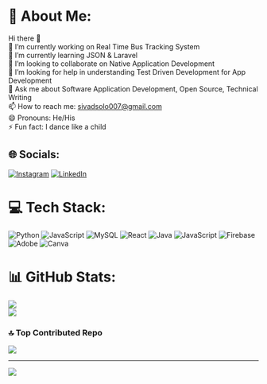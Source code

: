 # 💫 About Me:
Hi there 👋<br>🔭 I’m currently working on Real Time Bus Tracking System<br>🌱 I’m currently learning JSON & Laravel<br>👯 I’m looking to collaborate on Native Application Development<br>🤔 I’m looking for help in understanding Test Driven Development for App Development<br>💬 Ask me about Software Application Development, Open Source, Technical Writing<br>📫 How to reach me: sivadsolo007@gmail.com<br>😄 Pronouns: He/His<br>⚡ Fun fact: I dance like a child


## 🌐 Socials:
[![Instagram](https://img.shields.io/badge/Instagram-%23E4405F.svg?logo=Instagram&logoColor=white)](https://instagram.com/https://instagram.com/_sivabharath_?igshid=MzMyNGUyNmU2YQ==) [![LinkedIn](https://img.shields.io/badge/LinkedIn-%230077B5.svg?logo=linkedin&logoColor=white)](https://linkedin.com/in/www.linkedin.com/in/siva-bharath-6b1a95200) 

# 💻 Tech Stack:
![Python](https://img.shields.io/badge/python-3670A0?style=flat&logo=python&logoColor=ffdd54) ![JavaScript](https://img.shields.io/badge/javascript-%23323330.svg?style=flat&logo=javascript&logoColor=%23F7DF1E) ![MySQL](https://img.shields.io/badge/mysql-%2300000f.svg?style=flat&logo=mysql&logoColor=white) ![React](https://img.shields.io/badge/react-%2320232a.svg?style=flat&logo=react&logoColor=%2361DAFB) ![Java](https://img.shields.io/badge/java-%23ED8B00.svg?style=flat&logo=openjdk&logoColor=white) ![JavaScript](https://img.shields.io/badge/javascript-%23323330.svg?style=flat&logo=javascript&logoColor=%23F7DF1E) ![Firebase](https://img.shields.io/badge/Firebase-039BE5?style=flat&logo=Firebase&logoColor=white) ![Adobe](https://img.shields.io/badge/adobe-%23FF0000.svg?style=flat&logo=adobe&logoColor=white) ![Canva](https://img.shields.io/badge/Canva-%2300C4CC.svg?style=flat&logo=Canva&logoColor=white)
# 📊 GitHub Stats:

![](https://github-readme-streak-stats.herokuapp.com/?user=SivaDsolo007&theme=dark&hide_border=true)<br/>
![](https://github-readme-stats.vercel.app/api/top-langs/?username=SivaDsolo007&theme=dark&hide_border=true&include_all_commits=false&count_private=false&layout=compact)

### 🔝 Top Contributed Repo
![](https://github-contributor-stats.vercel.app/api?username=SivaDsolo007&limit=5&theme=dracula&combine_all_yearly_contributions=true)

---
[![](https://visitcount.itsvg.in/api?id=SivaDsolo007&icon=2&color=4)](https://visitcount.itsvg.in)

<!-- Proudly created with GPRM ( https://gprm.itsvg.in ) -->
